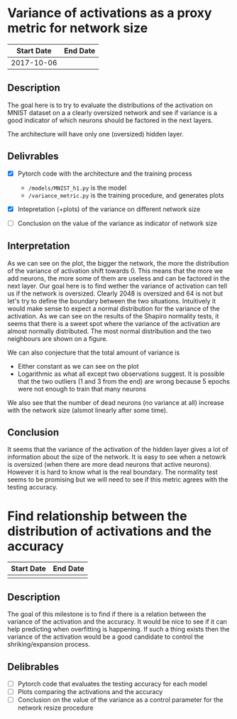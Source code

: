 # Variance of activations as a proxy metric for network size

|Start Date|End Date  |
|----------|----------|
|2017-10-06|          |

## Description

The goal here is to try to evaluate the distributions of the activation on MNIST dataset on a a clearly oversized network and see if variance is a good indicator of which neurons should be factored in the next layers.

The architecture will have only one (oversized) hidden layer.

## Delivrables

- [x] Pytorch code with the architecture and the training process
  - `/models/MNIST_h1.py` is the model
  - `/variance_metric.py` is the training procedure, and generates plots
- [x] Intepretation (+plots) of the variance on different network size
- [ ] Conclusion on the value of the variance as indicator of network size


## Interpretation

As we can see on the plot, the bigger the network, the more the distribution of the variance of activation shift towards 0. This means that the more we add neurons, the more some of them are useless and can be factored in the next layer. Our goal here is to find wether the variance of activation can tell us if the network is oversized. Clearly 2048 is oversized and 64 is not but let's try to define the boundary between the two situations. Intuitively it would make sense to expect a normal distribution for the variance of the activation. As we can see on the results of the Shapiro normality tests, it seems that there is a sweet spot where the variance of the activation are almost normally distributed. The most normal distribution and the two neighbours are shown on a figure.

We can also conjecture that the total amount of variance is
- Either constant as we can see on the plot
- Logarithmic as what all except two observations suggest. It is possible that the two outliers (1 and 3 from the end) are wrong because 5 epochs were not enough to train that many neurons

We also see that the number of dead neurons (no variance at all) increase with the network size (alsmot linearly after some time).

## Conclusion

It seems that the variance of the activation of the hidden layer gives a lot of information about the size of the network. It is easy to see when a netowrk is oversized (when there are more dead neurons that active neurons). However it is hard to know what is the real boundary. The normality test seems to be promising but we will need to see if this metric agrees with the testing accuracy.


# Find relationship between the distribution of activations and the accuracy

|Start Date|End Date  |
|----------|----------|
|          |          |

## Description

The goal of this milestone is to find if there is a relation between the variance of the activation and the accuracy. It would be nice to see if it can help predicting when overfitting is happening. If such a thing exists then the variance of the activation would be a good candidate to control the shriking/expansion process.

## Delibrables

- [ ] Pytorch code that evaluates the testing accuracy for each model
- [ ] Plots comparing the activations and the accuracy
- [ ] Conclusion on the value of the variance as a control parameter for the network resize procedure

